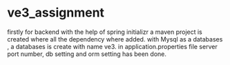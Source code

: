 # ve3_assignment
firstly for backend with the help of  spring initializr a maven project is created where all the dependency where added.
with Mysql as a databases , a databases is create with name ve3.
in application.properties file server port number, db setting and orm setting has been done.
